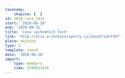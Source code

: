 ```yaml
---
taxonomy:
    skupina: {  }
id: 2020-race_1413
start: '2020-08-28'
end: '2020-08-31'
title: 'Cena východních Čech'
link: 'http://oris.orientacnisporty.cz/Zavod?id=5707'
place: Hajnice
type: Z
template: zavod
date: '2020-08-28'
import:
    type: members
    time: 1598613426
---
```


